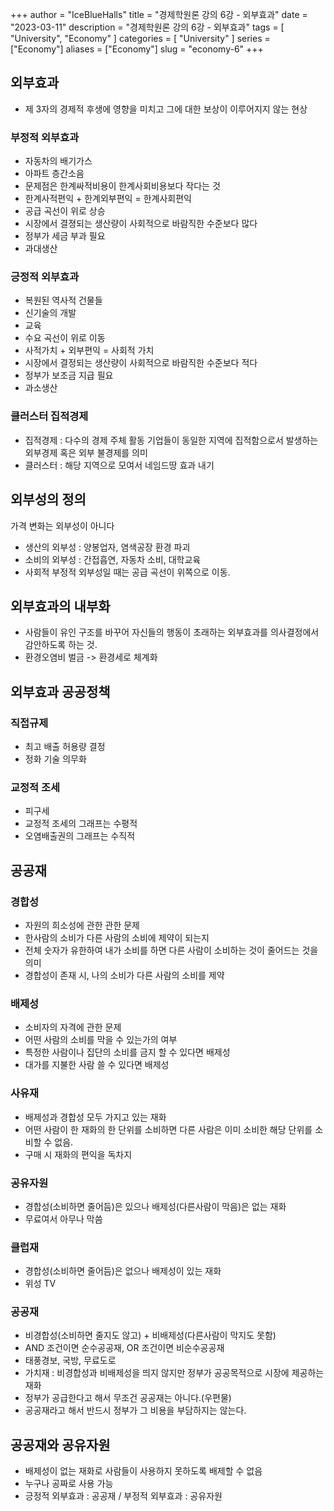 +++
author = "IceBlueHalls"
title = "경제학원론 강의 6강 - 외부효과"
date = "2023-03-11"
description = "경제학원론 강의 6강 - 외부효과"
tags = [
    "University",
    "Economy"
]
categories = [
    "University"
]
series = ["Economy"]
aliases = ["Economy"]
slug = "economy-6"
+++

## 외부효과
* 제 3자의 경제적 후생에 영향을 미치고 그에 대한 보상이 이루어지지 않는 현상

### 부정적 외부효과
* 자동차의 배기가스
* 아파트 층간소음
* 문제점은 한계싸적비용이 한계사회비용보다 작다는 것
* 한계사적편익 + 한계외부편익 = 한계사회편익
* 공급 곡선이 위로 상승
* 시장에서 결졍되는 생산량이 사회적으로 바람직한 수준보다 많다
* 정부가 세금 부과 필요
* 과대생산

### 긍정적 외부효과
* 복원된 역사적 건물들
* 신기술의 개발
* 교육
* 수요 곡선이 위로 이동
* 사적가치 + 외부편익 = 사회적 가치
* 시장에서 결정되는 생산량이 사회적으로 바람직한 수준보다 적다
* 정부가 보조금 지급 필요
* 과소생산

### 클러스터 집적경제
* 집적경제 : 다수의 경제 주체 활동 기업들이 동일한 지역에 집적함으로서 발생하는 외부경제 혹은 외부 불경제를 의미
* 클러스터 : 해당 지역으로 모여서 네임드땅 효과 내기

## 외부성의 정의
가격 변화는 외부성이 아니다
* 생산의 외부성 : 양봉업자, 염색공장 환경 파괴
* 소비의 외부성 : 간접흡연, 자동차 소비, 대학교육
* 사회적 부정적 외부성일 때는 공급 곡선이 위쪽으로 이동.

## 외부효과의 내부화
* 사람들이 유인 구조를 바꾸어 자신들의 행동이 초래하는 외부효과를 의사결정에서 감안하도록 하는 것.
* 환경오염비 벌금 -> 환경세로 체계화

## 외부효과 공공정책

### 직접규제
* 최고 배출 허용량 결정
* 정화 기술 의무화

### 교정적 조세
* 피구세
* 교정적 조세의 그래프는 수평적
* 오염배출권의 그래프는 수직적

## 공공재

### 경합성
* 자원의 희소성에 관한 관한 문제
* 한사람의 소비가 다른 사람의 소비에 제약이 되는지
* 전체 숫자가 유한하여 내가 소비를 하면 다른 사람이 소비하는 것이 줄어드는 것을 의미
* 경합성이 존재 시, 나의 소비가 다른 사람의 소비를 제약

### 배제성
* 소비자의 자격에 관한 문제
* 어떤 사람의 소비를 막을 수 있는가의 여부
* 특정한 사람이나 집단의 소비를 금지 할 수 있다면 배제성
* 대가를 지불한 사람 쓸 수 있다면 배제성

### 사유재
* 배제성과 경합성 모두 가지고 있는 재화
* 어떤 사람이 한 재화의 한 단위를 소비하면 다른 사람은 이미 소비한 해당 단위를 소비할 수 없음.
* 구매 시 재화의 편익을 독차지

### 공유자원
* 경합성(소비하면 줄어듬)은 있으나 배제성(다른사람이 막음)은 없는 재화
* 무료여서 아무나 막씀

### 클럽재
* 경합성(소비하면 줄어듬)은 없으나 배제성이 있는 재화
* 위성 TV

### 공공재
* 비경합성(소비하면 줄지도 않고) + 비배제성(다른사람이 막지도 못함)
* AND 조건이면 순수공공재, OR 조건이면 비순수공공재
* 태풍경보, 국방, 무료도로
* 가치재 : 비경합성과 비배제성을 띄지 않지만 정부가 공공목적으로 시장에 제공하는 재화
* 정부가 공급한다고 해서 무조건 공공재는 아니다.(우편물)
* 공공재라고 해서 반드시 정부가 그 비용을 부담하지는 않는다.

## 공공재와 공유자원
* 배제성이 없는 재화로 사람들이 사용하지 못하도록 배제할 수 없음
* 누구나 공짜로 사용 가능
* 긍정적 외부효과 : 공공재 / 부정적 외부효과 : 공유자원